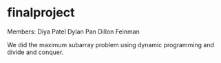 # finalproject
Members:
Diya Patel
Dylan Pan 
Dillon Feinman

We did the maximum subarray problem using dynamic programming and divide and conquer. 
